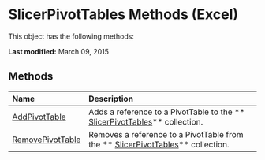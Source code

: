 
# SlicerPivotTables Methods (Excel)
This object has the following methods:

 **Last modified:** March 09, 2015


## Methods



|**Name**|**Description**|
|:-----|:-----|
| [AddPivotTable](c5fc95c6-0fb9-1c8f-5b12-8a4c0f9f10c7.md)|Adds a reference to a PivotTable to the  ** [SlicerPivotTables](8302dc8a-3845-12b0-f88e-761f104f1dcc.md)** collection.|
| [RemovePivotTable](ebc4cc53-c406-3ae4-06e7-094a1ba32af2.md)|Removes a reference to a PivotTable from the  ** [SlicerPivotTables](8302dc8a-3845-12b0-f88e-761f104f1dcc.md)** collection.|
